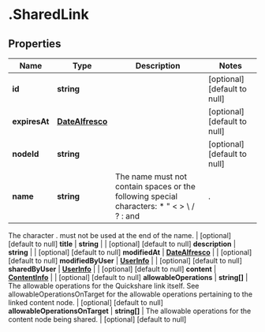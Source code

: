 # .SharedLink

## Properties
Name | Type | Description | Notes
------------ | ------------- | ------------- | -------------
**id** | **string** |  | [optional] [default to null]
**expiresAt** | [**DateAlfresco**](DateAlfresco.md) |  | [optional] [default to null]
**nodeId** | **string** |  | [optional] [default to null]
**name** | **string** | The name must not contain spaces or the following special characters: * \" < > \\ / ? : and |.
The character . must not be used at the end of the name.
 | [optional] [default to null]
**title** | **string** |  | [optional] [default to null]
**description** | **string** |  | [optional] [default to null]
**modifiedAt** | [**DateAlfresco**](DateAlfresco.md) |  | [optional] [default to null]
**modifiedByUser** | [**UserInfo**](UserInfo.md) |  | [optional] [default to null]
**sharedByUser** | [**UserInfo**](UserInfo.md) |  | [optional] [default to null]
**content** | [**ContentInfo**](ContentInfo.md) |  | [optional] [default to null]
**allowableOperations** | **string[]** | The allowable operations for the Quickshare link itself. See allowableOperationsOnTarget for the
allowable operations pertaining to the linked content node.
 | [optional] [default to null]
**allowableOperationsOnTarget** | **string[]** | The allowable operations for the content node being shared.
 | [optional] [default to null]


